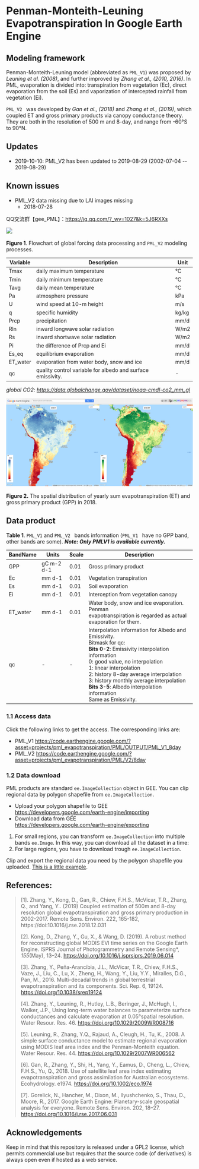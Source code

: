 # Penman-Monteith-Leuning Evapotranspiration In Google Earth Engine

## Modeling framework

Penman-Monteith-Leuning model (abbreviated as `PML_V1`) was proposed by  *Leuning* *et al. (2008)*, and further improved by *Zhang et al., (2010, 2016)*. In PML, evaporation is divided into: transpiration from vegetation (Ec), direct evaporation from the soil (Es) and vaporization of intercepted rainfall from 
vegetation (Ei).

`PML_V2 ` was developed by *Gan et al., (2018)* and *Zhang et al., (2019)*, which coupled ET and gross primary products via canopy conductance theory. They are both in the resolution of 500 m and 8-day, and range from -60°S to 90°N.

## Updates

* 2019-10-10: PML_V2 has been updated to 2019-08-29 (2002-07-04 -- 2019-08-29)

## Known issues

*   PML_V2 data missing due to LAI images missing
    -   2018-07-28
    
QQ交流群【gee_PML】：https://jq.qq.com/?_wv=1027&k=5J6RXXs


![](doc/Figure1_flowchart_of_PML_V2.svg)

**Figure 1**. Flowchart of global forcing data processing and `PML_V2` modeling processes. 

| Variable | Description                                                 | Unit  |
| -------- | ----------------------------------------------------------- | ----- |
| Tmax     | daily maximum temperature                                   | °C    |
| Tmin     | daily minimum temperature                                   | °C    |
| Tavg     | daily mean temperature                                      | °C    |
| Pa       | atmosphere pressure                                         | kPa   |
| U        | wind speed at 10-m height                                   | m/s   |
| q        | specific humidity                                           | kg/kg |
| Prcp     | precipitation                                               | mm/d  |
| Rln      | inward longwave solar radiation                             | W/m2  |
| Rs       | inward shortwave solar radiation                            | W/m2  |
| Pi       | the difference of Prcp and Ei                               | mm/d  |
| Es_eq    | equilibrium evaporation                                     | mm/d  |
| ET_water | evaporation from water body, snow and ice                   | mm/d  |
| qc       | quality control variable for albedo and surface emissivity. | -     |

*global CO2: https://data.globalchange.gov/dataset/noaa-cmdl-co2_mm_gl*

![](doc/PML_V2_2018.png)

**Figure 2.** The spatial distribution of yearly sum evapotranspiration (ET) and gross primary product (GPP) in 2018. 

## Data product

**Table 1**. `PML_V1` and `PML_V2 ` bands information (`PML_V1 ` have no GPP band, other
bands are some).
__*Note: Only PMLV1 is available currently.*__

| BandName | Units     | Scale    | Description|
| -------- | --------  | -------- | -------- |
|GPP       | gC m-2 d-1|  0.01  | Gross primary product|
|Ec | mm d-1 | 0.01 | Vegetation transpiration |
|Es | mm d-1 | 0.01 | Soil evaporation |
|Ei | mm d-1 | 0.01 | Interception from vegetation canopy |
|ET_water | mm d-1 | 0.01 | Water body, snow and ice evaporation. Penman <br>evapotranspiration is regarded as actual evaporation for them. |
|qc | - | - | Interpolation information for Albedo and Emissivity. <br>Bitmask for qc:<br>**Bits 0-2**: Emissivity interpolation information<br> 0: good value, no interpolation<br> 1: linear interpolation <br> 2: history 8-day average interpolation <br> 3: history monthly average interpolation<br>**Bits 3-5**: Albedo interpolation information <br> Same as Emissivity. |

### 1.1 **Access data**

Click the following links to get the access. The corresponding links are:

* PML_V1 https://code.earthengine.google.com/?asset=projects/pml_evapotranspiration/PML/OUTPUT/PML_V1_8day
* PML_V2 https://code.earthengine.google.com/?asset=projects/pml_evapotranspiration/PML/V2/8day

### 1.2 Data download
PML products are standard `ee.ImageCollection` object in GEE.
You can clip regional data by polygon shapefile from `ee.ImageCollection`.

- Upload your polygon shapefile to GEE 
    https://developers.google.com/earth-engine/importing
- Download data from GEE   
    https://developers.google.com/earth-engine/exporting

1. For small regions, you can transform `ee.ImageCollection` into multiple bands `ee.Image`. In this way, you can download all the dataset in a time:
2. For large regions, you have to download trough `ee.ImageCollection`.

Clip and export the regional data you need by the polygon shapefile you uploaded. [This is a little example](https://code.earthengine.google.com/10ea4750eaae29097b118022fbf60a57).

## **References:**

> [1].  Zhang, Y., Kong, D., Gan, R., Chiew, F.H.S., McVicar, T.R., Zhang, Q., and Yang, Y.. (2019) Coupled estimation of 500m and 8-day resolution global evapotranspiration and gross primary production in 2002-2017. Remote Sens. Environ. 222, 165-182, https://doi:10.1016/j.rse.2018.12.031 
> 
> [2]. Kong, D., Zhang, Y., Gu, X., & Wang, D. (2019). A robust method for reconstructing global MODIS EVI time series on the Google Earth Engine. ISPRS Journal of Photogrammetry and Remote Sensing*, *155*(May), 13–24. https://doi.org/10.1016/j.isprsjprs.2019.06.014
> 
>[3]. Zhang, Y., Peña-Arancibia, J.L., McVicar, T.R., Chiew, F.H.S., Vaze, J., Liu, C., Lu, X., Zheng, H., Wang, Y., Liu, Y.Y., Miralles, D.G., Pan, M., 2016. Multi-decadal trends in global terrestrial evapotranspiration and its components. Sci. Rep. 6, 19124. https://doi.org/10.1038/srep19124 
> 
> [4]. Zhang, Y., Leuning, R., Hutley, L.B., Beringer, J., McHugh, I., Walker, J.P., Using long-term water balances to parameterize surface conductances and calculate evaporation at 0.05°spatial resolution. Water Resour. Res. 46. https://doi.org/10.1029/2009WR008716  
> 
> [5]. Leuning, R., Zhang, Y.Q., Rajaud, A., Cleugh, H., Tu, K., 2008. A simple surface conductance model to estimate regional evaporation using MODIS leaf area index and the Penman-Monteith equation. Water Resour. Res. 44. https://doi.org/10.1029/2007WR006562
>
> [6]. Gan, R., Zhang, Y., Shi, H., Yang, Y., Eamus, D., Cheng, L., Chiew, F.H.S., Yu, Q., 2018. Use of satellite leaf area index estimating evapotranspiration and gross assimilation for Australian ecosystems.
> Ecohydrology. e1974. https://doi.org/10.1002/eco.1974
> 
> [7]. Gorelick, N., Hancher, M., Dixon, M., Ilyushchenko, S., Thau, D., Moore, R., 2017. Google Earth Engine: Planetary-scale geospatial analysis for everyone. Remote Sens. Environ. 202, 18–27.
>https://doi.org/10.1016/j.rse.2017.06.031

## Acknowledgements

Keep in mind that this repository is released under a GPL2 license, which permits commercial use but requires that the source code (of derivatives) is always open even if hosted as a web service.
